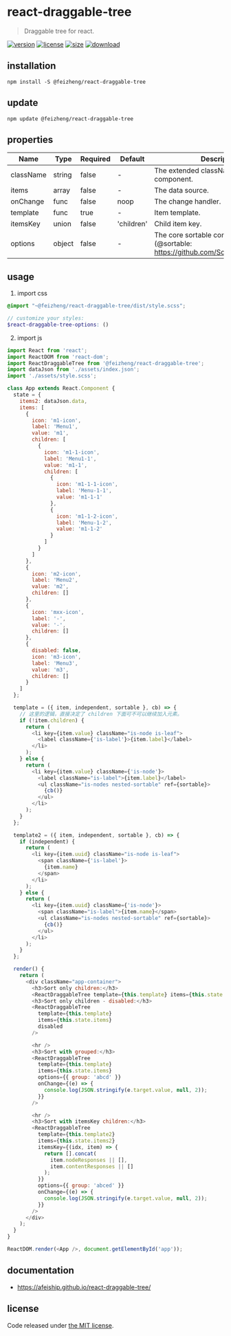 # react-draggable-tree
> Draggable tree for react.

[![version][version-image]][version-url]
[![license][license-image]][license-url]
[![size][size-image]][size-url]
[![download][download-image]][download-url]

## installation
```shell
npm install -S @feizheng/react-draggable-tree
```

## update
```shell
npm update @feizheng/react-draggable-tree
```

## properties
| Name      | Type   | Required | Default    | Description                                                                              |
| --------- | ------ | -------- | ---------- | ---------------------------------------------------------------------------------------- |
| className | string | false    | -          | The extended className for component.                                                    |
| items     | array  | false    | -          | The data source.                                                                         |
| onChange  | func   | false    | noop       | The change handler.                                                                      |
| template  | func   | true     | -          | Item template.                                                                           |
| itemsKey  | union  | false    | 'children' | Child item key.                                                                          |
| options   | object | false    | -          | The core sortable component options (@sortable: https://github.com/SortableJS/Sortable). |


## usage
1. import css
  ```scss
  @import "~@feizheng/react-draggable-tree/dist/style.scss";

  // customize your styles:
  $react-draggable-tree-options: ()
  ```
2. import js
  ```js
  import React from 'react';
  import ReactDOM from 'react-dom';
  import ReactDraggableTree from '@feizheng/react-draggable-tree';
  import dataJson from './assets/index.json';
  import './assets/style.scss';

  class App extends React.Component {
    state = {
      items2: dataJson.data,
      items: [
        {
          icon: 'm1-icon',
          label: 'Menu1',
          value: 'm1',
          children: [
            {
              icon: 'm1-1-icon',
              label: 'Menu1-1',
              value: 'm1-1',
              children: [
                {
                  icon: 'm1-1-1-icon',
                  label: 'Menu-1-1',
                  value: 'm1-1-1'
                },
                {
                  icon: 'm1-1-2-icon',
                  label: 'Menu-1-2',
                  value: 'm1-1-2'
                }
              ]
            }
          ]
        },
        {
          icon: 'm2-icon',
          label: 'Menu2',
          value: 'm2',
          children: []
        },
        {
          icon: 'mxx-icon',
          label: '-',
          value: '-',
          children: []
        },
        {
          disabled: false,
          icon: 'm3-icon',
          label: 'Menu3',
          value: 'm3',
          children: []
        }
      ]
    };

    template = ({ item, independent, sortable }, cb) => {
      // 这里的逻辑，直接决定了 children 下面可不可以继续加入元素。
      if (!item.children) {
        return (
          <li key={item.value} className="is-node is-leaf">
            <label className={'is-label'}>{item.label}</label>
          </li>
        );
      } else {
        return (
          <li key={item.value} className={'is-node'}>
            <label className="is-label">{item.label}</label>
            <ul className="is-nodes nested-sortable" ref={sortable}>
              {cb()}
            </ul>
          </li>
        );
      }
    };

    template2 = ({ item, independent, sortable }, cb) => {
      if (independent) {
        return (
          <li key={item.uuid} className="is-node is-leaf">
            <span className={'is-label'}>
              {item.name}
            </span>
          </li>
        );
      } else {
        return (
          <li key={item.uuid} className={'is-node'}>
            <span className="is-label">{item.name}</span>
            <ul className="is-nodes nested-sortable" ref={sortable}>
              {cb()}
            </ul>
          </li>
        );
      }
    };

    render() {
      return (
        <div className="app-container">
          <h3>Sort only children:</h3>
          <ReactDraggableTree template={this.template} items={this.state.items} />
          <h3>Sort only children - disabled:</h3>
          <ReactDraggableTree
            template={this.template}
            items={this.state.items}
            disabled
          />

          <hr />
          <h3>Sort with grouped:</h3>
          <ReactDraggableTree
            template={this.template}
            items={this.state.items}
            options={{ group: 'abcd' }}
            onChange={(e) => {
              console.log(JSON.stringify(e.target.value, null, 2));
            }}
          />

          <hr />
          <h3>Sort with itemsKey children:</h3>
          <ReactDraggableTree
            template={this.template2}
            items={this.state.items2}
            itemsKey={(idx, item) => {
              return [].concat(
                item.nodeResponses || [],
                item.contentResponses || []
              );
            }}
            options={{ group: 'abced' }}
            onChange={(e) => {
              console.log(JSON.stringify(e.target.value, null, 2));
            }}
          />
        </div>
      );
    }
  }

  ReactDOM.render(<App />, document.getElementById('app'));

  ```

## documentation
- https://afeiship.github.io/react-draggable-tree/


## license
Code released under [the MIT license](https://github.com/afeiship/react-draggable-tree/blob/master/LICENSE.txt).

[version-image]: https://img.shields.io/npm/v/@feizheng/react-draggable-tree
[version-url]: https://npmjs.org/package/@feizheng/react-draggable-tree

[license-image]: https://img.shields.io/npm/l/@feizheng/react-draggable-tree
[license-url]: https://github.com/afeiship/react-draggable-tree/blob/master/LICENSE.txt

[size-image]: https://img.shields.io/bundlephobia/minzip/@feizheng/react-draggable-tree
[size-url]: https://github.com/afeiship/react-draggable-tree/blob/master/dist/react-draggable-tree.min.js

[download-image]: https://img.shields.io/npm/dm/@feizheng/react-draggable-tree
[download-url]: https://www.npmjs.com/package/@feizheng/react-draggable-tree

